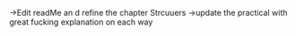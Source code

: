 ->Edit readMe an d refine the chapter Strcuuers
->update the practical with great fucking explanation on  each way
